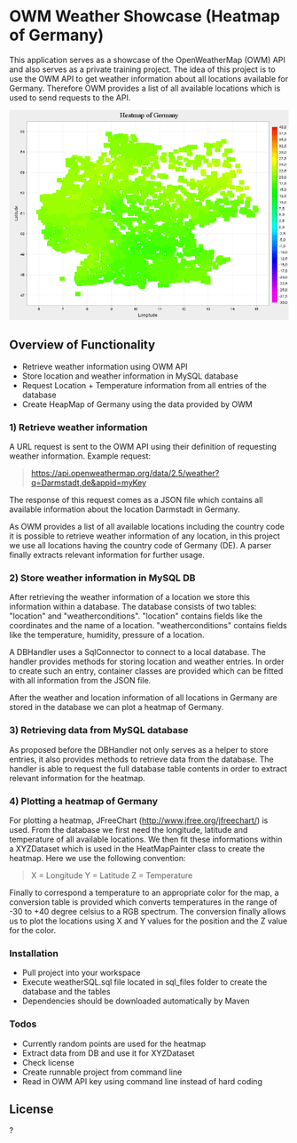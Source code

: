 # OWM Weather Showcase (Heatmap of Germany)

This application serves as a showcase of the OpenWeatherMap (OWM) API and also serves as a private training project.
The idea of this project is to use the OWM API to get weather information about all locations available for Germany. Therefore OWM provides a list of all available locations which is used to send requests to the API.

![Alt text](OWM_Weather_Storager/images/map.png?raw=true "Heatmap of Germany")

## Overview of Functionality
  - Retrieve weather information using OWM API
  - Store location and weather information in MySQL database
  - Request Location + Temperature information from all entries of the database
  - Create HeapMap of Germany using the data provided by OWM
 
### 1) Retrieve weather information
A URL request is sent to the OWM API using their definition of requesting weather information.
Example request:

> https://api.openweathermap.org/data/2.5/weather?q=Darmstadt,de&appid=myKey

The response of this request comes as a JSON file which contains all available information about the location Darmstadt in Germany. 

As OWM provides a list of all available locations including the country code it is possible to retrieve weather information of any location, in this project we use all locations having the country code of Germany (DE).
A parser finally extracts relevant information for further usage.

### 2) Store weather information in MySQL DB
After retrieving the weather information of a location we store this information within a database. The database consists of two tables: "location" and "weatherconditions".
"location" contains fields like the coordinates and the name of a location.
"weatherconditions" contains fields like the temperature, humidity, pressure of a location.

A DBHandler uses a SqlConnector to connect to a local database. The handler provides methods for storing location and weather entries. In order to create such an entry, container classes are provided which can be fitted with all information from the JSON file.

After the weather and location information of all locations in Germany are stored in the database we can plot a heatmap of Germany.

### 3) Retrieving data from MySQL database
As proposed before the DBHandler not only serves as a helper to store entries, it also provides methods to retrieve data from the database. The handler is able to request the full database table contents in order to extract relevant information for the heatmap.

### 4) Plotting a heatmap of Germany
For plotting a heatmap, JFreeChart (http://www.jfree.org/jfreechart/) is used. From the database we first need the longitude, latitude and temperature of all available locations. We then fit these informations within a XYZDataset which is used in the HeatMapPainter class to create the heatmap. Here we use the following convention:
> X = Longitude
> Y = Latitude
> Z = Temperature

Finally to correspond a temperature to an appropriate color for the map, a conversion table is provided which converts temperatures in the range of -30 to +40 degree celsius to a RGB spectrum. The conversion finally allows us to plot the locations using X and Y values for the position and the Z value for the color.

### Installation
- Pull project into your workspace
- Execute weatherSQL.sql file located in sql_files folder to create the database and the tables
- Dependencies should be downloaded automatically by Maven

### Todos
- Currently random points are used for the heatmap
- Extract data from DB and use it for XYZDataset
- Check license
- Create runnable project from command line
- Read in OWM API key using command line instead of hard coding

License
----
?
